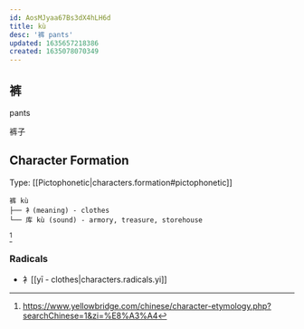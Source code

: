 ```yaml
---
id: AosMJyaa67Bs3dX4hLH6d
title: kù
desc: '裤 pants'
updated: 1635657218386
created: 1635078070349
---
```


## 裤

pants

裤子

## Character Formation

Type: [[Pictophonetic|characters.formation#pictophonetic]]

```
裤 kù 
├── 衤(meaning) - clothes
└── 库 kù (sound) - armory, treasure, storehouse
```
[^1]

### Radicals
- 衤[[yī - clothes|characters.radicals.yi]]


[^1]:https://www.yellowbridge.com/chinese/character-etymology.php?searchChinese=1&zi=%E8%A3%A4
